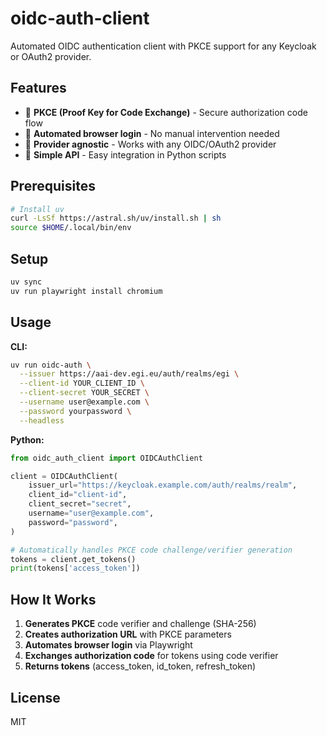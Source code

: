 # oidc-auth-client

Automated OIDC authentication client with PKCE support for any Keycloak or OAuth2 provider.

## Features

- 🔐 **PKCE (Proof Key for Code Exchange)** - Secure authorization code flow
- 🤖 **Automated browser login** - No manual intervention needed
- 🔌 **Provider agnostic** - Works with any OIDC/OAuth2 provider
- 🎯 **Simple API** - Easy integration in Python scripts

## Prerequisites

```bash
# Install uv
curl -LsSf https://astral.sh/uv/install.sh | sh
source $HOME/.local/bin/env
```

## Setup

```bash
uv sync
uv run playwright install chromium
```

## Usage

**CLI:**
```bash
uv run oidc-auth \
  --issuer https://aai-dev.egi.eu/auth/realms/egi \
  --client-id YOUR_CLIENT_ID \
  --client-secret YOUR_SECRET \
  --username user@example.com \
  --password yourpassword \
  --headless
```

**Python:**
```python
from oidc_auth_client import OIDCAuthClient

client = OIDCAuthClient(
    issuer_url="https://keycloak.example.com/auth/realms/realm",
    client_id="client-id",
    client_secret="secret",
    username="user@example.com",
    password="password",
)

# Automatically handles PKCE code challenge/verifier generation
tokens = client.get_tokens()
print(tokens['access_token'])
```

## How It Works

1. **Generates PKCE** code verifier and challenge (SHA-256)
2. **Creates authorization URL** with PKCE parameters
3. **Automates browser login** via Playwright
4. **Exchanges authorization code** for tokens using code verifier
5. **Returns tokens** (access_token, id_token, refresh_token)

## License

MIT